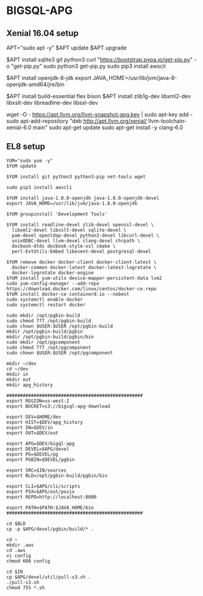 # BIGSQL-APG

## Xenial 16.04 setup #################################
APT="sudo apt -y"
$APT update
$APT upgrade

$APT install sqlite3 git python3
curl "https://bootstrap.pypa.io/get-pip.py" -o "get-pip.py"
sudo python3 get-pip.py
sudo pip3 install awscli

$APT install openjdk-8-jdk
export JAVA_HOME=/usr/lib/jvm/java-8-openjdk-amd64/jre/bin

$APT install build-essential flex bison
$APT install zlib1g-dev libxml2-dev libxslt-dev libreadline-dev libssl-dev

wget -O - https://apt.llvm.org/llvm-snapshot.gpg.key | sudo apt-key add -
sudo apt-add-repository "deb http://apt.llvm.org/xenial/ llvm-toolchain-xenial-6.0 main"
sudo apt-get update
sudo apt-get install -y clang-6.0


## EL8 setup ###########################################

```
YUM="sudo yum -y"
$YUM update

$YUM install git python3 python3-pip net-tools wget

sudo pip3 install awscli

$YUM install java-1.8.0-openjdk java-1.8.0-openjdk-devel
export JAVA_HOME=/usr/lib/jvm/java-1.8.0-openjdk

$YUM groupinstall 'Development Tools'

$YUM install readline-devel zlib-devel openssl-devel \
  libxml2-devel libxslt-devel sqlite-devel \
  pam-devel openldap-devel python3-devel libcurl-devel \
  unixODBC-devel llvm-devel clang-devel chrpath \
  docbook-dtds docbook-style-xsl cmake \
  perl-ExtUtils-Embed libevent-devel postgresql-devel

$YUM remove docker docker-client docker-client-latest \
  docker-common docker-latest docker-latest-logrotate \
  docker-logrotate docker-engine
$YUM install yum-utils device-mapper-persistent-data lvm2
sudo yum-config-manager --add-repo https://download.docker.com/linux/centos/docker-ce.repo
$YUM install docker-ce containerd.io --nobest
sudo systemctl enable docker
sudo systemctl restart docker

sudo mkdir /opt/pgbin-build
sudo chmod 777 /opt/pgbin-build
sudo chown $USER:$USER /opt/pgbin-build
mkdir /opt/pgbin-build/pgbin
mkdir /opt/pgbin-build/pgbin/bin
sudo mkdir /opt/pgcomponent
sudo chmod 777 /opt/pgcomponent
sudo chown $USER:$USER /opt/pgcomponent

mkdir ~/dev
cd ~/dev
mkdir in
mkdir out
mkdir apg_history

##################################################
export REGION=us-west-2
export BUCKET=s3://bigsql-apg-download

export DEV=$HOME/dev
export HIST=$DEV/apg_history
export IN=$DEV/in
export OUT=$DEV/out

export APG=$DEV/bigql-apg
export DEVEL=$APG/devel
export PG=$DEVEL/pg
export PGBIN=$DEVEL/pgbin

export SRC=$IN/sources
export BLD=/opt/pgbin-build/pgbin/bin

export CLI=$APG/cli/scripts
export PSX=$APG/out/posix
export REPO=http://localhost:8000

export PATH=$PATH:$JAVA_HOME/bin
##################################################

cd $BLD
cp -p $APG/devel/pgbin/build/* .

cd ~
mkdir .aws
cd .aws
vi config
chmod 600 config

cd $IN
cp $APG/devel/util/pull-s3.sh .
./pull-s3.sh
chmod 755 *.sh

```
